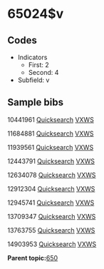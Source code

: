 # 65024$v

## Codes

-   Indicators
    -   First: 2
    -   Second: 4
-   Subfield: v

## Sample bibs

10441961 [Quicksearch](https://search.library.yale.edu/catalog/10441961) [VXWS](http://prodorbis.library.yale.edu:7014/vxws/GetHoldingsService?bibId=10441961)

11684881 [Quicksearch](https://search.library.yale.edu/catalog/11684881) [VXWS](http://prodorbis.library.yale.edu:7014/vxws/GetHoldingsService?bibId=11684881)

11939561 [Quicksearch](https://search.library.yale.edu/catalog/11939561) [VXWS](http://prodorbis.library.yale.edu:7014/vxws/GetHoldingsService?bibId=11939561)

12443791 [Quicksearch](https://search.library.yale.edu/catalog/12443791) [VXWS](http://prodorbis.library.yale.edu:7014/vxws/GetHoldingsService?bibId=12443791)

12634078 [Quicksearch](https://search.library.yale.edu/catalog/12634078) [VXWS](http://prodorbis.library.yale.edu:7014/vxws/GetHoldingsService?bibId=12634078)

12912304 [Quicksearch](https://search.library.yale.edu/catalog/12912304) [VXWS](http://prodorbis.library.yale.edu:7014/vxws/GetHoldingsService?bibId=12912304)

12945741 [Quicksearch](https://search.library.yale.edu/catalog/12945741) [VXWS](http://prodorbis.library.yale.edu:7014/vxws/GetHoldingsService?bibId=12945741)

13709347 [Quicksearch](https://search.library.yale.edu/catalog/13709347) [VXWS](http://prodorbis.library.yale.edu:7014/vxws/GetHoldingsService?bibId=13709347)

13763755 [Quicksearch](https://search.library.yale.edu/catalog/13763755) [VXWS](http://prodorbis.library.yale.edu:7014/vxws/GetHoldingsService?bibId=13763755)

14903953 [Quicksearch](https://search.library.yale.edu/catalog/14903953) [VXWS](http://prodorbis.library.yale.edu:7014/vxws/GetHoldingsService?bibId=14903953)

**Parent topic:**[650](../../tags/650/650.md)

